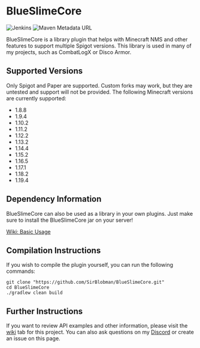# BlueSlimeCore

![Jenkins](https://img.shields.io/jenkins/build?jobUrl=https%3A%2F%2Fjenkins.sirblobman.xyz%2Fjob%2FSirBlobman%2Fjob%2FBlueSlimeCore%2Fjob%2Fmain%2F&style=plastic)
![Maven Metadata URL](https://img.shields.io/maven-metadata/v?metadataUrl=https%3A%2F%2Fnexus.sirblobman.xyz%2Fpublic%2Fcom%2Fgithub%2Fsirblobman%2Fapi%2Fcore%2Fmaven-metadata.xml&style=plastic)

BlueSlimeCore is a library plugin that helps with Minecraft NMS and other features to support multiple Spigot versions.
This library is used in many of my projects, such as CombatLogX or Disco Armor.

## Supported Versions

Only Spigot and Paper are supported. Custom forks may work, but they are untested and support will not be provided.
The following Minecraft versions are currently supported:

- 1.8.8
- 1.9.4
- 1.10.2
- 1.11.2
- 1.12.2
- 1.13.2
- 1.14.4
- 1.15.2
- 1.16.5
- 1.17.1
- 1.18.2
- 1.19.4

## Dependency Information

BlueSlimeCore can also be used as a library in your own plugins.
Just make sure to install the BlueSlimeCore jar on your server!

[Wiki: Basic Usage](https://github.com/SirBlobman/BlueSlimeCore/wiki/Basic-Usage)

## Compilation Instructions

If you wish to compile the plugin yourself, you can run the following commands:

```shell
git clone "https://github.com/SirBlobman/BlueSlimeCore.git"
cd BlueSlimeCore
./gradlew clean build
```

## Further Instructions

If you want to review API examples and other information,
please visit the [wiki](https://github.com/SirBlobman/BlueSlimeCore/wiki/) tab for this project.
You can also ask questions on my [Discord](https://discord.gg/XMq2agT) or create an issue on this page.
